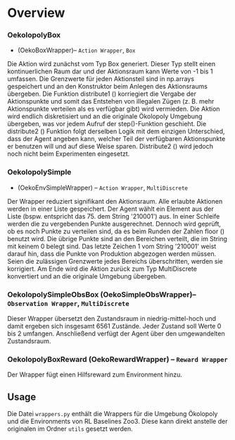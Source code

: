 # Overview

### OekolopolyBox
* (OekoBoxWrapper)– `Action Wrapper`, `Box`

Die Aktion wird zunächst vom Typ Box generiert. Dieser Typ stellt einen kontinuerlichen Raum dar und der Aktionsraum kann Werte von -1 bis 1 umfassen. Die Grenzwerte für jeden Aktionsteil sind in np.arrays gespeichert und an den Konstruktor beim Anlegen des Aktionsraums übergeben. Die Funktion distribute1 () korriegiert die Vergabe der Aktionspunkte und somit das Entstehen von illegalen Zügen (z. B. mehr Aktionspunkte verteilen als es verfügbar gibt) wird vermieden. Die Aktion wird endlich diskretisiert und an die originale Ökolopoly Umgebung übergeben, was vor jedem Aufruf der step()-Funktion geschieht. Die distribute2 () Funktion folgt derselben Logik mit dem einzigen Unterschied, dass der Agent angeben kann, welcher Teil der verfügbaren Aktionspunkte er benutzen will und auf diese Weise sparen. Distribute2 () wird jedoch noch nicht beim Experimenten eingesetzt. 

### **OekolopolySimple**
* (OekoEnvSimpleWrapper) – `Action Wrapper`, `MultiDiscrete`

Der Wrapper reduziert signifikant den Aktionsraum. Alle erlaubte Aktionen werden in einer Liste gespeichert. Der Agent wählt ein Element aus der Liste (bspw. entspricht das 75. dem String '210001') aus. In einer Schleife werden die zu vergebenden Punkte ausgerechnet. Dennoch wird geprüft, ob es noch Punkte zu verteilen sind, da es beim Runden der Zahlen floor () benutzt wird. Die übrige Punkte sind an den Bereichen verteilt, die im String mit keinem 0 belegt sind. Das letzte Zeichen 1 vom String '210001'  weist darauf hin, dass die Punkte von Produktion abgezogen werden müssen. Seien die zulässigen Grenzwerte jedes Bereichs überschritten, werden sie korrigiert. Am Ende wird die Aktion zurück zum Typ MultiDiscrete konvertiert und an die originale Umgebung übergeben.

### **OekolopolySimpleObsBox** (OekoSimpleObsWrapper)– `Observation Wrapper`, `MultiDiscrete`

Dieser Wrapper übersetzt den Zustandsraum in niedrig-mittel-hoch und damit ergeben sich insgesamt 6561 Zustände. Jeder Zustand soll Werte 0 bis 2 umfangen. Anschließend verfügt der Agent über den umgewandelten Zustandsraum.

### **OekolopolyBoxReward** (OekoRewardWrapper) – `Reward Wrapper`

Der Wrapper fügt einen Hilfsreward zum Environment hinzu.

## Usage
Die Datei `wrappers.py` enthält die Wrappers für die Umgebung Ökolopoly und die Environments von RL Baselines Zoo3. Diese kann direkt anstelle der originalen im Ordner `utils` gesetzt werden. 
